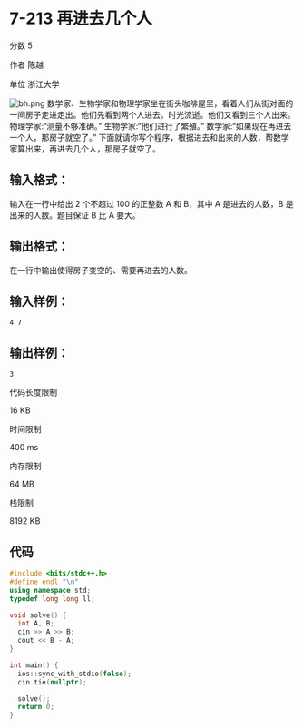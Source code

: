 # **7-213 再进去几个人**

分数 5

作者 陈越

单位 浙江大学

![bh.png](https://gitee.com/chen-houchao/images/raw/master/img/20250226145156317.png)
数学家、生物学家和物理学家坐在街头咖啡屋里，看着人们从街对面的一间房子走进走出。他们先看到两个人进去。时光流逝。他们又看到三个人出来。
物理学家:“测量不够准确。”
生物学家:“他们进行了繁殖。”
数学家:“如果现在再进去一个人，那房子就空了。”
下面就请你写个程序，根据进去和出来的人数，帮数学家算出来，再进去几个人，那房子就空了。

## 输入格式：

输入在一行中给出 2 个不超过 100 的正整数 A 和 B，其中 A 是进去的人数，B 是出来的人数。题目保证 B 比 A 要大。

## 输出格式：

在一行中输出使得房子变空的、需要再进去的人数。

## 输入样例：

```in
4 7
```

## 输出样例：

```out
3
```

代码长度限制

16 KB

时间限制

400 ms

内存限制

64 MB

栈限制

8192 KB

## 代码

```cpp
#include <bits/stdc++.h>
#define endl "\n"
using namespace std;
typedef long long ll;

void solve() {
  int A, B;
  cin >> A >> B;
  cout << B - A;
}

int main() {
  ios::sync_with_stdio(false);
  cin.tie(nullptr);

  solve();
  return 0;
}
```

